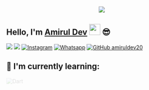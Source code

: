<h1 align="center">
  <a href="https://git.io/typing-svg">
    <img src="https://readme-typing-svg.herokuapp.com?color=%2340A597&size=30&width=800&lines=Hello,+i'm+Amirul+Dev.+23+YO;i'am+a+web,mobile+and+bot+developer">
  </a>
</h1>

## Hello, I'm [Amirul Dev](https://instagram.com/amirul.dev) <img src="https://github.com/TheDudeThatCode/TheDudeThatCode/blob/master/Assets/Hi.gif" width="29px"> :sunglasses:
[<img src="https://img.shields.io/badge/Website-amirull.dev-blue">](www.amirull.dev)
[<img src="https://img.shields.io/badge/Email-support@amirull.dev-purple">](mailto:support@amirull.dev)
<a href="https://www.instagram.com/amirul.dev" target="_blank"><img src="https://img.shields.io/badge/Instagram-%23E4405F.svg?&style=flat-square&logo=instagram&logoColor=white" alt="Instagram"></a>
<a href="https://wa.me/6285157489446" target="_blank"><img src="https://img.shields.io/badge/Whatsapp-%808080.svg?&style=flat-square&logo=Whatsapp&logoColor=white" alt="Whatsapp"></a>
[![GitHub amiruldev20](https://img.shields.io/github/followers/amiruldev20?label=follow&style=social)](https://github.com/amiruldev20)

## :page_with_curl: I'm currently learning:

<p align="left">
  <img src="https://img.shields.io/badge/Dart-%230175C2.svg?style=for-the-badge&logo=dart&logoColor=white" alt="Dart" class="animate__animated animate__fadeIn">
  <img src="https://img.shields.io/badge/Go-%2300ADD8.svg?style=for-the-badge&logo=go&logoColor=white" alt="Go" class="animate__animated animate__fadeIn animate__delay-1s">
  <img src="https://img.shields.io/badge/Java-%23ED8B00.svg?style=for-the-badge&logo=java&logoColor=white" alt="Java" class="animate__animated animate__fadeIn animate__delay-2s">
  <img src="https://img.shields.io/badge/JavaScript-%23323330.svg?style=for-the-badge&logo=javascript&logoColor=%23F7DF1E" alt="JavaScript" class="animate__animated animate__fadeIn animate__delay-3s">
</p>

<style>
  @keyframes fadeIn {
    from { opacity: 0; }
    to { opacity: 1; }
  }
  .animate__animated {
    animation-duration: 1s;
    animation-fill-mode: both;
  }
  .animate__fadeIn {
    animation-name: fadeIn;
  }
  .animate__delay-1s {
    animation-delay: 1s;
  }
  .animate__delay-2s {
    animation-delay: 2s;
  }
  .animate__delay-3s {
    animation-delay: 3s;
  }
</style>